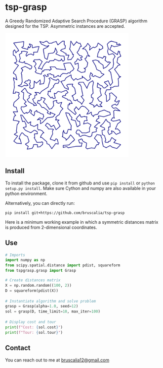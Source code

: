 # tsp-grasp

A Greedy Randomized Adaptive Search Procedure (GRASP) algorithm designed for the TSP. Asymmetric instances are accepted.

<p align="left">
  <img src="./assets/tsp_1000.png" width="400" title="icon tsp">
</p>

## Install

To install the package, clone it from github and use `pip install` or `python setup.py install`. Make sure Cython and numpy are also available in your python environment.

Alternatively, you can directly run:

```
pip install git+https://github.com/bruscalia/tsp-grasp
```

Here is a minimum working example in which a symmetric distances matrix is produced from 2-dimensional coordinates.

## Use

```python
# Imports
import numpy as np
from scipy.spatial.distance import pdist, squareform
from tspgrasp.grasp import Grasp
```

```python
# Create distances matrix
X = np.random.random((100, 2))
D = squareform(pdist(X))

# Instantiate algorithm and solve problem
grasp = Grasp(alpha=1.0, seed=12)
sol = grasp(D, time_limit=10, max_iter=100)

# Display cost and tour
print(f"Cost: {sol.cost}")
print(f"Tour: {sol.tour}")
```

## Contact

You can reach out to me at bruscalia12@gmail.com
